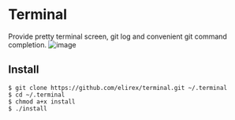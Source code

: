 # Terminal
Provide pretty terminal screen, git log and convenient git command completion.
![image](https://elirex.github.io/repo/terminal/terminal.png)

## Install
```shellscript
$ git clone https://github.com/elirex/terminal.git ~/.terminal
$ cd ~/.terminal
$ chmod a+x install
$ ./install
```
